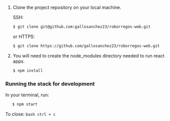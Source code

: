1. Clone the project repository on your local machine.

	SSH:

	```bash
	$ git clone git@github.com:gallosanchez23/roborregos-web.git
	```

	or HTTPS:
	```bash
	$ git clone https://github.com/gallosanchez23/roborregos-web.git
	```

2. You will need to create the node_modules directory needed to run react apps.

	```bash
	$ npm install
	```

### Running the stack for development

In your terminal, run:

 ```bash
	$ npm start
```

To close:
	```bash
		ctrl + c
	```

